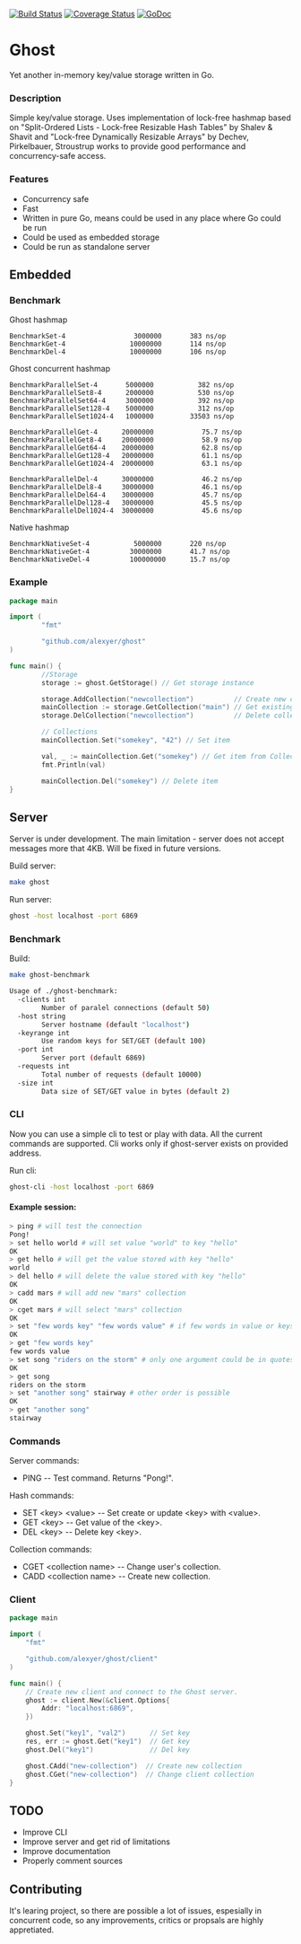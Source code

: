 [![Build Status](https://travis-ci.org/alexyer/ghost.svg?branch=master)](https://travis-ci.org/alexyer/ghost)
[![Coverage Status](https://coveralls.io/repos/alexyer/ghost/badge.svg?branch=master&service=github)](https://coveralls.io/github/alexyer/ghost?branch=master)
[![GoDoc](https://godoc.org/github.com/alexyer/ghost?status.svg)](https://godoc.org/github.com/alexyer/ghost)

# Ghost
Yet another in-memory key/value storage written in Go.

### Description
Simple key/value storage.
Uses implementation of lock-free hashmap based on
"Split-Ordered Lists - Lock-free Resizable Hash Tables" by Shalev & Shavit and
"Lock-free Dynamically Resizable Arrays" by Dechev, Pirkelbauer, Stroustrup works
to provide good performance and concurrency-safe access.

### Features
  * Concurrency safe
  * Fast
  * Written in pure Go, means could be used in any place where Go could be run
  * Could be used as embedded storage
  * Could be run as standalone server

## Embedded

### Benchmark
Ghost hashmap

```
BenchmarkSet-4                 3000000       383 ns/op
BenchmarkGet-4                10000000       114 ns/op
BenchmarkDel-4                10000000       106 ns/op
```

Ghost concurrent hashmap

```
BenchmarkParallelSet-4       5000000           382 ns/op
BenchmarkParallelSet8-4      2000000           530 ns/op
BenchmarkParallelSet64-4     3000000           392 ns/op
BenchmarkParallelSet128-4    5000000           312 ns/op
BenchmarkParallelSet1024-4   1000000         33503 ns/op

BenchmarkParallelGet-4      20000000            75.7 ns/op
BenchmarkParallelGet8-4     20000000            58.9 ns/op
BenchmarkParallelGet64-4    20000000            62.8 ns/op
BenchmarkParallelGet128-4   20000000            61.1 ns/op
BenchmarkParallelGet1024-4  20000000            63.1 ns/op

BenchmarkParallelDel-4      30000000            46.2 ns/op
BenchmarkParallelDel8-4     30000000            46.1 ns/op
BenchmarkParallelDel64-4    30000000            45.7 ns/op
BenchmarkParallelDel128-4   30000000            45.5 ns/op
BenchmarkParallelDel1024-4  30000000            45.6 ns/op
```

Native hashmap

```
BenchmarkNativeSet-4           5000000       220 ns/op
BenchmarkNativeGet-4          30000000       41.7 ns/op
BenchmarkNativeDel-4          100000000      15.7 ns/op
```

### Example

```go
package main

import (
        "fmt"

        "github.com/alexyer/ghost"
)

func main() {
        //Storage
        storage := ghost.GetStorage() // Get storage instance

        storage.AddCollection("newcollection")          // Create new collection
        mainCollection := storage.GetCollection("main") // Get existing collection
        storage.DelCollection("newcollection")          // Delete collection

        // Collections
        mainCollection.Set("somekey", "42") // Set item

        val, _ := mainCollection.Get("somekey") // Get item from Collection
        fmt.Println(val)

        mainCollection.Del("somekey") // Delete item
}
```

## Server
Server is under development. The main limitation - server does not accept messages more that 4KB.
Will be fixed in future versions.

Build server:
```sh
make ghost
```

Run server:
```sh
ghost -host localhost -port 6869
```

### Benchmark
Build:
```sh
make ghost-benchmark
```

```sh
Usage of ./ghost-benchmark:
  -clients int
        Number of paralel connections (default 50)
  -host string
        Server hostname (default "localhost")
  -keyrange int
        Use random keys for SET/GET (default 100)
  -port int
        Server port (default 6869)
  -requests int
        Total number of requests (default 10000)
  -size int
        Data size of SET/GET value in bytes (default 2)
```

### CLI
Now you can use a simple cli to test or play with data. All the current commands
are supported. Cli works only if ghost-server exists on provided address.

Run cli:
```sh
ghost-cli -host localhost -port 6869
```

#### Example session:
```sh
> ping # will test the connection
Pong!
> set hello world # will set value "world" to key "hello"
OK
> get hello # will get the value stored with key "hello"
world
> del hello # will delete the value stored with key "hello"
OK
> cadd mars # will add new "mars" collection
OK
> cget mars # will select "mars" collection
OK
> set "few words key" "few words value" # if few words in value or keys is needed surround it with quotes
OK
> get "few words key"
few words value
> set song "riders on the storm" # only one argument could be in quotes if needed
OK
> get song
riders on the storm
> set "another song" stairway # other order is possible
OK
> get "another song"
stairway
```

### Commands

Server commands:
  * PING -- Test command. Returns "Pong!".

Hash commands:
  * SET &lt;key&gt; &lt;value&gt; -- Set create or update &lt;key&gt; with &lt;value&gt;.
  * GET &lt;key&gt; -- Get value of the &lt;key&gt;.
  * DEL &lt;key&gt; -- Delete key &lt;key&gt;.

Collection commands:
  * CGET &lt;collection name&gt; -- Change user's collection.
  * CADD &lt;collection name&gt; -- Create new collection.

### Client
```go
package main

import (
	"fmt"

	"github.com/alexyer/ghost/client"
)

func main() {
    // Create new client and connect to the Ghost server.
	ghost := client.New(&client.Options{
		Addr: "localhost:6869",
	})

	ghost.Set("key1", "val2")      // Set key
	res, err := ghost.Get("key1")  // Get key
	ghost.Del("key1")              // Del key

	ghost.CAdd("new-collection")  // Create new collection
	ghost.CGet("new-collection")  // Change client collection
}
```

## TODO
  * Improve CLI
  * Improve server and get rid of limitations
  * Improve documentation
  * Properly comment sources

## Contributing
It's learing project, so there are possible a lot of issues, espesially in concurrent code,
so any improvements, critics or propsals are highly appretiated.
